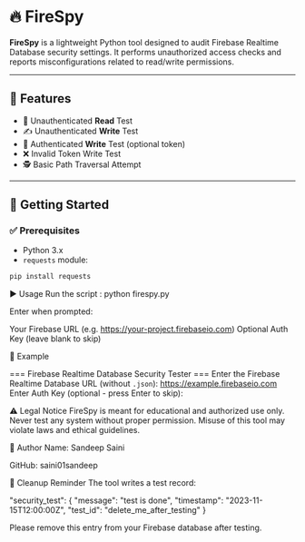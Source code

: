 # 🔥 FireSpy

**FireSpy** is a lightweight Python tool designed to audit Firebase Realtime Database security settings. It performs unauthorized access checks and reports misconfigurations related to read/write permissions.

---

## 🧰 Features

- 🚫 Unauthenticated **Read** Test  
- ✍️ Unauthenticated **Write** Test  
- 🔐 Authenticated **Write** Test (optional token)  
- ❌ Invalid Token Write Test  
- 🕵️ Basic Path Traversal Attempt  

---

## 🚀 Getting Started

### ✅ Prerequisites

- Python 3.x
- `requests` module:
```bash
pip install requests
```
▶️ Usage
Run the script : python firespy.py

Enter when prompted:

Your Firebase URL (e.g. https://your-project.firebaseio.com)
Optional Auth Key (leave blank to skip)

🧪 Example

=== Firebase Realtime Database Security Tester ===
Enter the Firebase Realtime Database URL (without `.json`): https://example.firebaseio.com
Enter Auth Key (optional - press Enter to skip):


⚠️ Legal Notice
FireSpy is meant for educational and authorized use only.
Never test any system without proper permission. Misuse of this tool may violate laws and ethical guidelines.


👤 Author
Name: Sandeep Saini

GitHub: saini01sandeep


🧹 Cleanup Reminder
The tool writes a test record:

"security_test": {
  "message": "test is done",
  "timestamp": "2023-11-15T12:00:00Z",
  "test_id": "delete_me_after_testing"
}

Please remove this entry from your Firebase database after testing.
